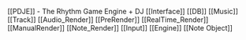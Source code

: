 [[PDJE]] - The Rhythm Game Engine + DJ 
	[[Interface]]
		[[DB]]
			[[Music]]
			 [[Track]]
		[[Audio_Render]]
			[[PreRender]]
			[[RealTime_Render]]
			[[ManualRender]]
		[[Note_Render]]
		[[Input]]
		[[Engine]]
			[[Note Object]]
			
		
